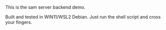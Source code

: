 This is the sam server backend demo.

Built and tested in WIN11/WSL2 Debian.
Just run the shell script and cross your fingers.

